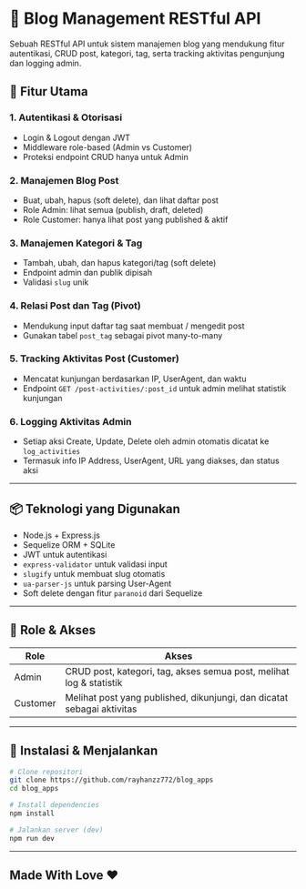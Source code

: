 # 📝 Blog Management RESTful API

Sebuah RESTful API untuk sistem manajemen blog yang mendukung fitur autentikasi, CRUD post, kategori, tag, serta tracking aktivitas pengunjung dan logging admin.

## 🚀 Fitur Utama

### 1. Autentikasi & Otorisasi
- Login & Logout dengan JWT
- Middleware role-based (Admin vs Customer)
- Proteksi endpoint CRUD hanya untuk Admin

### 2. Manajemen Blog Post
- Buat, ubah, hapus (soft delete), dan lihat daftar post
- Role Admin: lihat semua (publish, draft, deleted)
- Role Customer: hanya lihat post yang published & aktif

### 3. Manajemen Kategori & Tag
- Tambah, ubah, dan hapus kategori/tag (soft delete)
- Endpoint admin dan publik dipisah
- Validasi `slug` unik

### 4. Relasi Post dan Tag (Pivot)
- Mendukung input daftar tag saat membuat / mengedit post
- Gunakan tabel `post_tag` sebagai pivot many-to-many

### 5. Tracking Aktivitas Post (Customer)
- Mencatat kunjungan berdasarkan IP, UserAgent, dan waktu
- Endpoint `GET /post-activities/:post_id` untuk admin melihat statistik kunjungan

### 6. Logging Aktivitas Admin
- Setiap aksi Create, Update, Delete oleh admin otomatis dicatat ke `log_activities`
- Termasuk info IP Address, UserAgent, URL yang diakses, dan status aksi

---

## 📦 Teknologi yang Digunakan

- Node.js + Express.js
- Sequelize ORM + SQLite
- JWT untuk autentikasi
- `express-validator` untuk validasi input
- `slugify` untuk membuat slug otomatis
- `ua-parser-js` untuk parsing User-Agent
- Soft delete dengan fitur `paranoid` dari Sequelize

---

## 🔐 Role & Akses

| Role      | Akses                                                                 |
|-----------|------------------------------------------------------------------------|
| Admin     | CRUD post, kategori, tag, akses semua post, melihat log & statistik   |
| Customer  | Melihat post yang published, dikunjungi, dan dicatat sebagai aktivitas |

---

## 🔧 Instalasi & Menjalankan

```bash
# Clone repositori
git clone https://github.com/rayhanzz772/blog_apps
cd blog_apps

# Install dependencies
npm install

# Jalankan server (dev)
npm run dev
```
---
## Made With Love ❤
